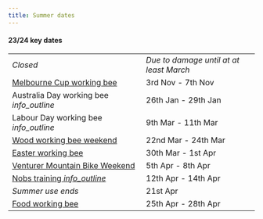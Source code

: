 ```yaml
---
title: Summer dates
---
```

<div class='dates-container__winter'>
  <h4>23/24 key dates</h4>
  <div>
    <table class='dates'>
      <!--<tr><td><i>Closed</i></td><td><i>Winter season until Melbourne Cup Day</i></td></tr>-->
      <tr><td><i>Closed</i></td><td><i>Due to damage until at at least March</i></td></tr>
      <tr><td><a href='https://www.trybooking.com/CMMPE'>Melbourne Cup working bee</a></td><td>3rd Nov - 7th Nov</td></tr>
      <tr><td>Australia Day working bee <i class='material-icons' title='Not currently taking bookings - expressions of interest will open before the date.'>info_outline</i></td><td>26th Jan - 29th Jan</td></tr>
      <tr><td>Labour Day working bee <i class='material-icons' title='Not currently taking bookings - expressions of interest will open before the date.'>info_outline</i></td><td>9th Mar - 11th Mar</td></tr>
      <!--<tr><td>Special Rover event</td><td>15 Apr - 18 Apr</td></tr>-->
      <tr><td><a href='https://www.trybooking.com/events/landing/1195402'>Wood working bee weekend</a></td><td>22nd Mar - 24th Mar</td></tr>
      <tr><td><a href='https://www.trybooking.com/CMMPH'>Easter working bee</a></td><td>30th Mar - 1st Apr</td></tr>
      <tr><td><a href="/visiting/visiting-in-summer/#venturer-mountain-bike-weekend">Venturer Mountain Bike Weekend</a></td><td>5th Apr - 8th Apr</td></tr>
      <tr><td><a href="https://www.trybooking.com/COPHJ"><span style='white-space: nowrap'>Nobs training <i class='material-icons' title='Nobs training: Learning how to run and use the Chalet as a leader.<br><b>Note: no external bookings are available this weekend.</b>'>info_outline</i></span></a></td><td>12th Apr - 14th Apr</td></tr>
      <tr><td><i>Summer use ends</i></td><td>21st Apr</td></tr>
      <tr><td><a href='https://www.trybooking.com/CMMPJ'>Food working bee</a></td><td>25th Apr - 28th Apr</td></tr>
    </table>
  </div>
</div>
